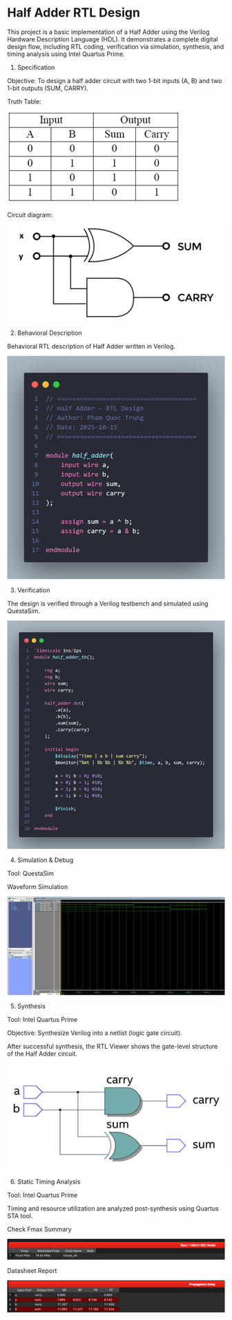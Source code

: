 # Half Adder RTL Design

This project is a basic implementation of a Half Adder using the Verilog Hardware Description Language (HDL). It demonstrates a complete digital design flow, including RTL coding, verification via simulation, synthesis, and timing analysis using Intel Quartus Prime.

1. Specification

Objective: To design a half adder circuit with two 1-bit inputs (A, B) and two 1-bit outputs (SUM, CARRY).

Truth Table:


![Truth Table](https://github.com/trungpham141205/Half_Adder/blob/main/images/half_adder_truth_table.jpg)

Circuit diagram:


![Circuit Diagram](https://github.com/trungpham141205/Half_Adder/blob/main/images/half-adder-circuit.png)



2. Behavioral Description

Behavioral RTL description of Half Adder written in Verilog.


![Behavioral Model](https://github.com/trungpham141205/Half_Adder/blob/main/images/behavioral.png)



3. Verification

The design is verified through a Verilog testbench and simulated using QuestaSim.


![Simulation Result](https://github.com/trungpham141205/Half_Adder/blob/main/images/verification.png)



4. Simulation & Debug

Tool: QuestaSim

Waveform Simulation


![Waveform Simulation](https://github.com/trungpham141205/Half_Adder/blob/main/images/wave.png) 



5. Synthesis

Tool: Intel Quartus Prime

Objective: Synthesize Verilog into a netlist (logic gate circuit).

After successful synthesis, the RTL Viewer shows the gate-level structure of the Half Adder circuit.

![RTL Viewer](https://github.com/trungpham141205/Half_Adder/blob/main/images/RTL%20viewer.png)



6. Static Timing Analysis

Tool: Intel Quartus Prime

Timing and resource utilization are analyzed post-synthesis using Quartus STA tool.

Check Fmax Summary

![Fmax Report](https://github.com/trungpham141205/Half_Adder/blob/main/images/fmax_report.png)

Datasheet Report

![Datasheet](https://github.com/trungpham141205/Half_Adder/blob/main/images/datasheet_report.png)
